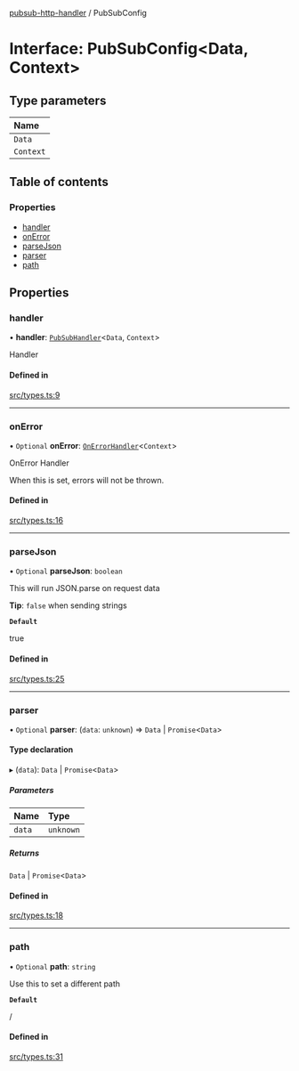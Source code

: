[pubsub-http-handler](../README.md) / PubSubConfig

# Interface: PubSubConfig<Data, Context\>

## Type parameters

| Name      |
| :-------- |
| `Data`    |
| `Context` |

## Table of contents

### Properties

- [handler](PubSubConfig.md#handler)
- [onError](PubSubConfig.md#onerror)
- [parseJson](PubSubConfig.md#parsejson)
- [parser](PubSubConfig.md#parser)
- [path](PubSubConfig.md#path)

## Properties

### handler

• **handler**: [`PubSubHandler`](../README.md#pubsubhandler)<`Data`, `Context`\>

Handler

#### Defined in

[src/types.ts:9](https://github.com/cobraz/pubsub-http-handler/blob/f2a1dfc/src/types.ts#L9)

---

### onError

• `Optional` **onError**:
[`OnErrorHandler`](../README.md#onerrorhandler)<`Context`\>

OnError Handler

When this is set, errors will not be thrown.

#### Defined in

[src/types.ts:16](https://github.com/cobraz/pubsub-http-handler/blob/f2a1dfc/src/types.ts#L16)

---

### parseJson

• `Optional` **parseJson**: `boolean`

This will run JSON.parse on request data

**Tip**: `false` when sending strings

**`Default`**

true

#### Defined in

[src/types.ts:25](https://github.com/cobraz/pubsub-http-handler/blob/f2a1dfc/src/types.ts#L25)

---

### parser

• `Optional` **parser**: (`data`: `unknown`) => `Data` \| `Promise`<`Data`\>

#### Type declaration

▸ (`data`): `Data` \| `Promise`<`Data`\>

##### Parameters

| Name   | Type      |
| :----- | :-------- |
| `data` | `unknown` |

##### Returns

`Data` \| `Promise`<`Data`\>

#### Defined in

[src/types.ts:18](https://github.com/cobraz/pubsub-http-handler/blob/f2a1dfc/src/types.ts#L18)

---

### path

• `Optional` **path**: `string`

Use this to set a different path

**`Default`**

/

#### Defined in

[src/types.ts:31](https://github.com/cobraz/pubsub-http-handler/blob/f2a1dfc/src/types.ts#L31)
